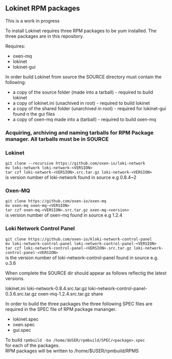 ## Lokinet RPM packages

This is a work in progress

To install Lokinet requires three RPM packages to be yum installed. The three packages are in this repository.

Requires:
- oxen-mq
- lokinet
- lokinet-gui

In order build Lokinet from source the SOURCE directory must contain the following:

- a copy of the source folder (made into a tarball) - required to build lokinet
- a copy of lokinet.ini (unachived in root) - required to build lokinet
- a copy of the shared folder (unarchived in root) - required for lokinet-gui found n the gui files
- a copy of oxen-mq made into a (tarball) - required to build oxen-mq

### Acquiring, archiving and naming tarballs for RPM Package manager. All tarballs must be in SOURCE

### Lokinet

`git clone --recursive https://github.com/oxen-io/loki-network`  
`mv loki-network loki-network-<VERSION>`  
`tar czf loki-network-<VERSION>.src.tar.gz loki-network-<VERSION>`  
<version> is version number of loki-network found in source e.g 0.8.4~2  

### Oxen-MQ

`git clone https://github.com/oxen-io/oxen-mq`  
`mv oxen-mq oxen-mq-<VERSION>`   
`tar czf oxen-mq-<VERSION>.src.tar.gz oxen-mq-<version>`  
<version> is version number of oxen-mq found in source e.g 1.2.4  
  
### Loki Network Control Panel

`git clone https://github.com/oxen-io/kloki-network-control-panel`  
`mv loki-network-control-panel loki-network-control-panel-<VERSION>`  
`tar czf loki-network-control-panel-<VERSION>.src.tar.gz loki-network-control-panel-<VERSION>`  
<VERSION> is the version number of loki-network-control-panel found in source e.g. o.3.6  
  
When complete the SOURCE dir should appear as follows reflectig the latest versions.  

lokinet.ini loki-network-0.8.4.src.tar.gz loki-network-control-panel-0.3.6.src.tar.gz oxen-mq-1.2.4.src.tar.gz share  

In order to build the three packages the three following SPEC files are required in the SPEC file of RPM package mananger.  
- lokinet.spec
- oxen.spec
- gui.spec

To build `rpmbuild -ba /home/$USER/rpmbuild/SPEC/<package>.spec`  
for each of the packages.  
RPM packages will be written to /home/$USER/rpmbuild/RPMS  
